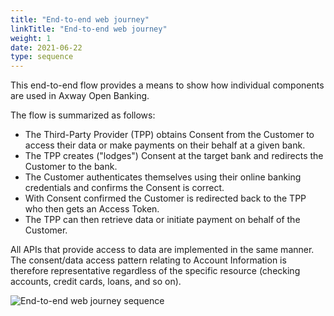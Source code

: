 ```yaml
---
title: "End-to-end web journey"
linkTitle: "End-to-end web journey"
weight: 1
date: 2021-06-22
type: sequence
---
```


This end-to-end flow provides a means to show how individual components are used in Axway Open Banking.

The flow is summarized as follows:

* The Third-Party Provider (TPP) obtains Consent from the Customer to access their data or make payments on their behalf at a given bank.
* The TPP creates ("lodges") Consent at the target bank and redirects the Customer to the bank.
* The Customer authenticates themselves using their online banking credentials and confirms the Consent is correct.
* With Consent confirmed the Customer is redirected back to the TPP who then gets an Access Token.
* The TPP can then retrieve data or initiate payment on behalf of the Customer.

All APIs that provide access to data are implemented in the same manner. The consent/data access pattern relating to Account Information is therefore representative regardless of the specific resource (checking accounts, credit cards, loans, and so on).

![End-to-end web journey sequence](/Images/Generic_Web_Journey_Sequence.svg)